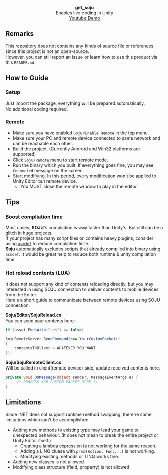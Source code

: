 <p align="center">
<b>get_soju</b><br>
Enables live coding in Unity<br>
    <a href="https://youtu.be/gFizNBs0okk">Youtube Demo</a>
</p>

Remarks
----
This repository does not contains any kinds of source file or references since this project is not an open-source.<br>
However, you can still report an issue or learn how to use this product via this `README.md`.

How to Guide
----
### Setup
Just import the package, everything will be prepared automatically.<br>
No additional coding required.

### Remote
* Make sure you have enabled `Soju/Enable Remote` in the top menu.
* Make sure your PC and remote device connected to same network and can be reachable each other.
* Build the project. (Currently Android and Win32 platforms are supported)
* Click `Soju/Remote` menu to start remote mode.
* Run the binary which you built. If everything goes fine, you may see `Connected` message on the screen.
* Start modifying. In this period, every modification won't be applied to Unity Editor but remote device.
  * You MUST close the remote window to play in the editor.

Tips
----
### Boost compliation time
Most cases, __SOJU__'s compliation is way faster than Unity's. But still can be a glitch in huge projects.<br>
If your project has many script files or contains heavy plugins, consider using [`asmdef`](https://docs.unity3d.com/Manual/ScriptCompilationAssemblyDefinitionFiles.html) to reduce compliation time.<br>
__Soju__ automatically excludes scripts that already compiled into binary using `asmdef`. It would be great help to reduce both runtime & unity compliation time.


### Hot reload contents (LUA)
It does not support any kind of contents reloading directly, but you may interested in using SOJU connection to deliver contents to mobile devices from the Editor.<br>
Here's a short guide to communicate between remote devices using SOJU connection.

__Soju/Editor/SojuReload.cs__<br>
You can send your contents here:
```cs
if (asset.EndsWith(".cs") == false)
```
```cs
SojuRemoteServer.SendCommand(new YourCustomPacket()
{
	contentsToDliver = WHATEVER_YOU_WANT
});
```

__Soju/SojuRemoteClient.cs__<br>
Will be called in client(remote device) side, update received contents here.
```cs
private void OnMessage(object sender, MessageEventArgs e) {
     /* PROCESS YOR CUSTOM PACKET HERE */
}
```

Limitations
----
Since .NET does not support runtime method swapping, there're some limitations which can't be accomplished.

* Adding new methods to existing type may lead your game to unexpected behaviour. (It does not mean to break the entire project or Unity Editor itself.)
    * Creating a lambda expression is not working for the same reason.
    * Adding a LINQ cluase with `pred(Action, Func...)` is not working.
    * Modifying existing methods or LINQ works fine.
* Adding new classes is not allowed
* Modifying class structure (field, property) is not allowed
